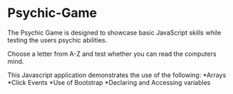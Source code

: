 # Psychic-Game
The Psychic Game is designed to showcase basic JavaScript skills while testing the users psychic abilities.

Choose a letter from A-Z and test whether you can read the computers mind.

This Javascript application demonstrates the use of the following:
 *Arrays
 *Click Events
 *Use of Bootstrap
 *Declaring and Accessing variables


